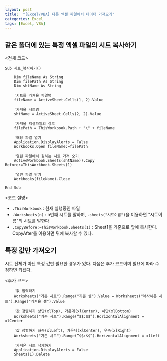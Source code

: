 ```yaml
--- 
layout: post
title:  "[Excel/VBA] 다른 엑셀 파일에서 데이터 가져오기"
categories: Excel
tags: [Excel, VBA]
---
```


## 같은 폴더에 있는 특정 엑셀 파일의 시트 복사하기

<전체 코드>

```
Sub 시트_복사하기()

    Dim fileName As String
    Dim filePath As String
    Dim shtName As String
    
    '시트를 가져올 파일명
    fileName = ActiveSheet.Cells(1, 2).Value

    '가져올 시트명 
    shtName = ActiveSheet.Cells(2, 2).Value
    
    '가져올 엑셀파일의 경로
    filePath = ThisWorkbook.Path + "\" + fileName
    
    '해당 파일 열기
    Application.DisplayAlerts = False
    Workbooks.Open fileName:=filePath
    
    '열린 파일에서 원하는 시트 가져 오기
    ActiveWorkbook.Sheets(shtName)).Copy Before:=ThisWorkbook.Sheets(1)
    
    '열린 파일 닫기
    Workbooks(fileName).Close

End Sub
```

<코드 설명>

- `.ThisWorkbook` : 현재 실행중인 파일 
- `.Worksheets(n)` : n번째 시트를 말하며, `.sheets("시트이름")`을 이용하면 "시트이름"의 시트를 말한다 
- `.CopyBefore:=ThisWorkbook.Sheets(1)` : Sheet1을 기준으로 앞에 복사한다. CopyAfter를 이용하면 뒤에 복사할 수 있다.

## 특정 값만 가져오기

시트 전체가 아닌 특정 값만 필요한 경우가 있다. 다음은 추가 코드이며 필요에 따라 수정하면 되겠다.

<추가 코드>
```
    '값 입력하기
    Worksheets("기존 시트").Range("기존 셀").Value = Worksheets("복사해온 시트").Range("가져올 셀").Value

    '값 정렬하기 상단(xlTop), 가운데(xlCenter), 하단(xlBottom)
    Worksheets("기존 시트").Range(“$$:$$”).HorizontalAlignment = xlCenter

    '값 정렬하기 좌측(xlLeft), 가운데(xlCenter), 우측(xlRight)
    Worksheets("기존 시트").Range(“$$:$$”).HorizontalAlignment = xlLeft

    '가져온 시트 삭제하기
    Application.DisplayAlerts = False
    Sheets(1).Delete
```